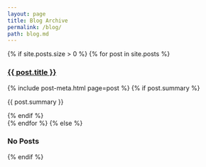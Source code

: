 ```yaml
---
layout: page
title: Blog Archive
permalink: /blog/
path: blog.md
---
```


<div class="blogEntries no-padding">
    {% if site.posts.size > 0 %}
    {% for post in site.posts %}
    <div class="post-group">
        <h3 class="post-title"><a href="{{ post.url }}">{{ post.title }}</a></h3>
        <span class="post-meta">
            {% include post-meta.html page=post %}
        </span>
        {% if post.summary %}
        <p class="post-summary">{{ post.summary }}</p>
        {% endif %}
    </div>
    {% endfor %}
    {% else %}
    <h3>No Posts</h3>
    {% endif %}
</div>